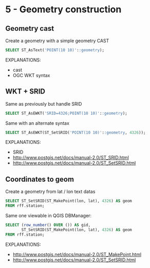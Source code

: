 5 - Geometry construction
=========================

Geometry cast
-------------

Create a geometry with a simple geometry CAST

```SQL
SELECT ST_AsText('POINT(10 10)'::geometry);
```


EXPLANATIONS:
- cast
- OGC WKT syntax 

WKT + SRID
----------

Same as previously but handle SRID

```SQL
SELECT ST_AsEWKT('SRID=4326;POINT(10 10)'::geometry);
```

Same with an alternate syntax
```SQL
SELECT ST_AsEWKT(ST_SetSRID('POINT(10 10)'::geometry, 4326));
```


EXPLANATIONS:
- SRID
- http://www.postgis.net/docs/manual-2.0/ST_SRID.html
- http://www.postgis.net/docs/manual-2.0/ST_SetSRID.html

Coordinates to geom
-------------------

Create a geometry from lat / lon text datas 
 
```SQL
SELECT ST_SetSRID(ST_MakePoint(lon, lat), 4326) AS geom
FROM rff.station;
```

Same one viewable in QGIS DBManager:

```SQL
SELECT (row_number() OVER ()) AS gid,
       ST_SetSRID(ST_MakePoint(lon, lat), 4326) AS geom
FROM rff.station;
```

EXPLANATIONS:
- http://www.postgis.net/docs/manual-2.0/ST_MakePoint.html
- http://www.postgis.net/docs/manual-2.0/ST_SetSRID.html
